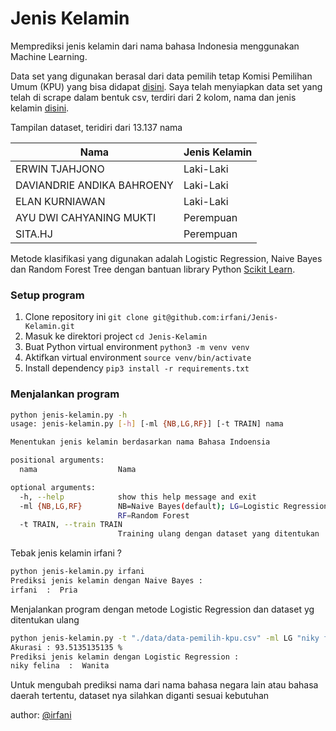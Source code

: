# Jenis Kelamin


Memprediksi jenis kelamin dari nama bahasa Indonesia menggunakan Machine Learning.

Data set yang digunakan berasal dari data pemilih tetap Komisi Pemilihan Umum (KPU) yang bisa didapat [disini](https://pilkada2017.kpu.go.id/pemilih/dps/DKI%20JAKARTA). Saya telah menyiapkan data set yang telah di scrape dalam bentuk csv, terdiri dari 2 kolom, nama dan jenis kelamin [disini](./data/data-pemilih-kpu.csv).

Tampilan dataset, teridiri dari 13.137 nama

| Nama | Jenis Kelamin |
|------|---------------|
|ERWIN TJAHJONO|Laki-Laki|
|DAVIANDRIE ANDIKA BAHROENY|Laki-Laki|
|ELAN KURNIAWAN|Laki-Laki|
|AYU DWI CAHYANING MUKTI|Perempuan|
|SITA.HJ|Perempuan|


Metode klasifikasi yang digunakan adalah Logistic Regression, Naive Bayes dan Random Forest Tree dengan bantuan library Python [Scikit Learn](http://scikit-learn.org).  

### Setup program
1. Clone repository ini `git clone git@github.com:irfani/Jenis-Kelamin.git`
2. Masuk ke direktori project `cd Jenis-Kelamin`
3. Buat Python virtual environment `python3 -m venv venv`
4. Aktifkan virtual environment `source venv/bin/activate`
5. Install dependency `pip3 install -r requirements.txt`

### Menjalankan program

```bash
python jenis-kelamin.py -h
usage: jenis-kelamin.py [-h] [-ml {NB,LG,RF}] [-t TRAIN] nama

Menentukan jenis kelamin berdasarkan nama Bahasa Indoensia

positional arguments:
  nama                  Nama

optional arguments:
  -h, --help            show this help message and exit
  -ml {NB,LG,RF}        NB=Naive Bayes(default); LG=Logistic Regression;
                        RF=Random Forest
  -t TRAIN, --train TRAIN
                        Training ulang dengan dataset yang ditentukan
```

Tebak jenis kelamin irfani ? 
```bash
python jenis-kelamin.py irfani
Prediksi jenis kelamin dengan Naive Bayes :
irfani  :  Pria
```

Menjalankan program dengan metode Logistic Regression dan dataset yg ditentukan ulang
```bash
python jenis-kelamin.py -t "./data/data-pemilih-kpu.csv" -ml LG "niky felina"
Akurasi : 93.5135135135 %
Prediksi jenis kelamin dengan Logistic Regression :
niky felina  :  Wanita
```

Untuk mengubah prediksi nama dari nama bahasa negara lain atau bahasa daerah tertentu, dataset nya silahkan diganti sesuai kebutuhan

author: [@irfani](http://irfani.web.id)

